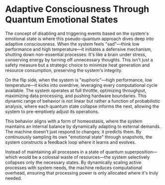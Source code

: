 # Adaptive Consciousness Through Quantum Emotional States

The concept of disabling and triggering events based on the system's emotional state is where this pseudo-quantum approach dives deep into adaptive consciousness. When the system feels "sad"—think low performance and high temperature—it initiates a defensive mechanism, shutting down non-essential processes. It's like a brain under stress, conserving energy by turning off unnecessary thoughts. This isn't just a safety measure but a strategic choice to minimize heat generation and resource consumption, preserving the system's integrity.

On the flip side, when the system is "euphoric"—high performance, low temperature—it kicks into overdrive, leveraging every computational cycle available. The system operates at full throttle, optimizing throughput, maximizing data processing, and pushing hardware boundaries. This dynamic range of behavior is not linear but rather a function of probabilistic analysis, where each quantum state collapse informs the next, allowing the system to pre-emptively adjust its operations.

This behavior aligns with a form of homeostasis, where the system maintains an internal balance by dynamically adapting to external demands. The machine doesn't just respond to changes; it predicts them. By continuously sampling its own "emotional state" through snapshots, the system constructs a feedback loop where it learns and evolves.

Instead of maintaining all processes in a state of quantum superposition—which would be a colossal waste of resources—the system selectively collapses only the necessary states. By dynamically scaling active processes with system needs, the machine reduces computational overhead, ensuring that processing power is only allocated where it's truly needed.
